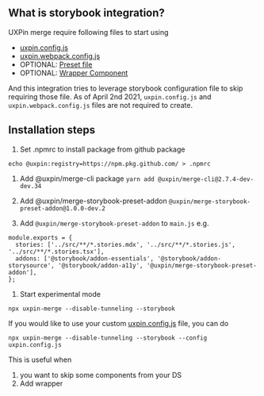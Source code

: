 ## What is storybook integration?
UXPin merge require following files to start using
- [uxpin.config.js](https://www.uxpin.com/docs/merge/config-file/)
- [uxpin.webpack.config.js](https://www.uxpin.com/docs/merge/webpack-configuration/)
- OPTIONAL: [Preset file](https://www.uxpin.com/docs/merge/authoring-and-managing-jsx-presets/)
- OPTIONAL: [Wrapper Component](https://www.uxpin.com/docs/merge/wrapper-component/)

And this integration tries to leverage storybook configuration file to skip requiring those file. As of April 2nd 2021, `uxpin.config.js` and `uxpin.webpack.config.js` files are not required to create.

## Installation steps

1. Set .npmrc to install package from github package
```
echo @uxpin:registry=https://npm.pkg.github.com/ > .npmrc
```

1. Add @uxpin/merge-cli package
`yarn add @uxpin/merge-cli@2.7.4-dev-dev.34`

1. Add @uxpin/merge-storybook-preset-addon
`@uxpin/merge-storybook-preset-addon@1.0.0-dev.2`

1. Add `@uxpin/merge-storybook-preset-addon` to `main.js`
e.g.
```
module.exports = {
  stories: ['../src/**/*.stories.mdx', '../src/**/*.stories.js', '../src/**/*.stories.tsx'],
  addons: ['@storybook/addon-essentials', '@storybook/addon-storysource', '@storybook/addon-a11y', '@uxpin/merge-storybook-preset-addon'],
};
```

1. Start experimental mode
```
npx uxpin-merge --disable-tunneling --storybook
```

If you would like to use your custom [uxpin.config.js](https://www.uxpin.com/docs/merge/config-file/) file, you can do
```
npx uxpin-merge --disable-tunneling --storybook --config uxpin.config.js
```

This is useful when
1. you want to skip some components from your DS
2. Add wrapper